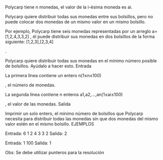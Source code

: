 Polycarp tiene n monedas, el valor de la i-ésima moneda es ai.

Polycarp quiere distribuir todas sus monedas entre sus bolsillos, pero no puede colocar dos monedas de un mismo valor en un mismo bolsillo.

Por ejemplo, Polycarp tiene seis monedas representadas por un arreglo a=[1,2,4,3,3,2]
, él puede distribuir sus monedas en dos bolsillos de la forma siguiente: [1,2,3],[2,3,4]

.

Polycarp quiere distribuir todas sus monedas en el mínimo número posible de bolsillos. Ayúdalo a hacer esto.
Entrada

La primera línea contiene un entero n(1≤n≤100)

, el número de monedas.

La segunda línea contiene n
enteros a1,a2,...,an(1≤ai≤100)

, el valor de las monedas.
Salida

Imprimir un solo entero, el mínimo número de bolsillos que Polycarp necesita para distribuir todas las monedas sin que dos monedas del mismo valor estén en el mismo bolsillo.
EJEMPLOS

Entrada:
6
1 2 4 3 3 2
Salida:
2

Entrada:
1
100
Salida:
1

Obs: Se debe utilizar punteros para la resolución